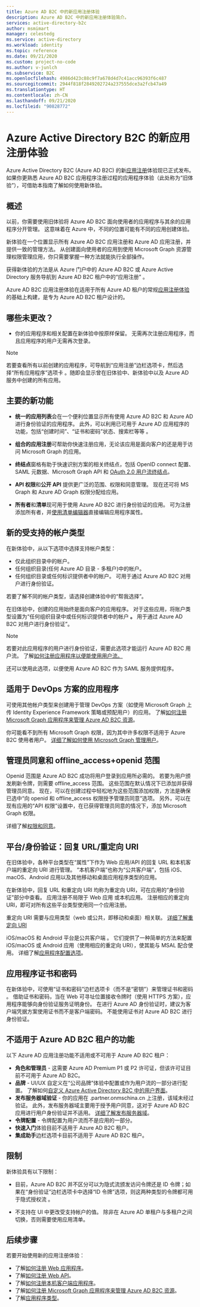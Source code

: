 ```yaml
---
title: Azure AD B2C 中的新应用注册体验
description: Azure AD B2C 中的新应用注册体验简介。
services: active-directory-b2c
author: msmimart
manager: celestedg
ms.service: active-directory
ms.workload: identity
ms.topic: reference
ms.date: 09/21/2020
ms.custom: project-no-code
ms.author: v-junlch
ms.subservice: B2C
ms.openlocfilehash: 4986d423c88c9f7a678d4d7c41acc96393f6c487
ms.sourcegitcommit: 2944f818f2849202724a237555dce3a2fcb47a49
ms.translationtype: HT
ms.contentlocale: zh-CN
ms.lasthandoff: 09/21/2020
ms.locfileid: "90828772"
---
```

# <a name="the-new-app-registrations-experience-for-azure-active-directory-b2c"></a>Azure Active Directory B2C 的新应用注册体验

Azure Active Directory B2C (Azure AD B2C) 的新[应用注册](https://portal.azure.cn/#blade/Microsoft_AAD_B2CAdmin/TenantManagementMenuBlade/registeredApps)体验现已正式发布。 如果你更熟悉 Azure AD B2C 应用程序注册过程的应用程序体验（此处称为“旧体验”），可借助本指南了解如何使用新体验。

## <a name="overview"></a>概述
以前，你需要使用旧体验将 Azure AD B2C 面向使用者的应用程序与其余的应用程序分开管理。 这意味着在 Azure 中，不同的位置可能有不同的应用创建体验。

新体验在一个位置显示所有 Azure AD B2C 应用注册和 Azure AD 应用注册，并提供一致的管理方法。 从创建面向使用者的应用到使用 Microsoft Graph 资源管理权限管理应用，你只需要掌握一种方法就能执行全部操作。

获得新体验的方法是从 Azure 门户中的 Azure AD B2C 或 Azure Active Directory 服务导航到 Azure AD B2C 租户中的“应用注册”  。

Azure AD B2C 应用注册体验在适用于所有 Azure AD 租户的常规[应用注册体验](https://developer.microsoft.com/identity/blogs/new-app-registrations-experience-is-now-generally-available/)的基础上构建，是专为 Azure AD B2C 租户设计的。

## <a name="whats-not-changing"></a>哪些未更改？
- 你的应用程序和相关配置在新体验中按原样保留。 无需再次注册应用程序，而且应用程序的用户无需再次登录。

> [!NOTE]
> 若要查看所有以前创建的应用程序，可导航到“应用注册”边栏选项卡，然后选择“所有应用程序”选项卡 。随即会显示曾在旧体验中、新体验中以及 Azure AD 服务中创建的所有应用。

## <a name="key-new-features"></a>主要的新功能

-   **统一的应用列表**会在一个便利位置显示所有使用 Azure AD B2C 和 Azure AD 进行身份验证的应用程序。 此外，可以利用已可用于 Azure AD 应用程序的功能，包括“创建时间”、“证书和密码”状态、搜索栏等等 。

-   **组合的应用注册**可帮助你快速注册应用，无论该应用是面向客户的还是用于访问 Microsoft Graph 的应用。

- **终结点**窗格有助于快速识别方案的相关终结点，包括 OpenID connect 配置、SAML 元数据、Microsoft Graph API 和 [OAuth 2.0 用户流终结点](tokens-overview.md#endpoints)。

- **API 权限**和**公开 API** 提供更广泛的范围、权限和同意管理。 现在还可将 MS Graph 和 Azure AD Graph 权限分配给应用。

-   **所有者**和**清单**现可用于使用 Azure AD B2C 进行身份验证的应用。 可为注册添加所有者，并[使用清单编辑器](../active-directory/develop/reference-app-manifest.md)直接编辑应用程序属性。


## <a name="new-supported-account-types"></a>新的受支持的帐户类型

在新体验中，从以下选项中选择支持帐户类型：
- 仅此组织目录中的帐户。
- 任何组织目录(任何 Azure AD 目录 - 多租户)中的帐户。
- 任何组织目录或任何标识提供者中的帐户。 可用于通过 Azure AD B2C 对用户进行身份验证。

若要了解不同的帐户类型，请选择创建体验中的“帮我选择”。

在旧体验中，创建的应用始终是面向客户的应用程序。 对于这些应用，将账户类型设置为“任何组织目录中或任何标识提供者中的帐户 **。** 用于通过 Azure AD B2C 对用户进行身份验证”。
> [!NOTE]
> 若要对此应用程序的用户进行身份验证，需要此选项才能运行 Azure AD B2C 用户流。 了解[如何注册应用程序以便能使用用户流。](tutorial-register-applications.md)

还可以使用此选项，以便使用 Azure AD B2C 作为 SAML 服务提供程序。

## <a name="applications-for-devops-scenarios"></a>适用于 DevOps 方案的应用程序
可使用其他帐户类型来创建用于管理 DevOps 方案（如使用 Microsoft Graph 上传 Identity Experience Framework 策略或预配用户）的应用。 了解[如何注册 Microsoft Graph 应用程序来管理 Azure AD B2C 资源](microsoft-graph-get-started.md)。

你可能看不到所有 Microsoft Graph 权限，因为其中许多权限不适用于 Azure B2C 使用者用户。 [详细了解如何使用 Microsoft Graph 管理用户](manage-user-accounts-graph-api.md)。

## <a name="admin-consent-and-offline_accessopenid-scopes"></a>管理员同意和 offline_access+openid 范围
<!-- Azure AD B2C doesn't support user consent. That is, when a user signs into an application, the user doesn't see a screen requesting consent for the application permissions. All permissions have to be granted through admin consent.  -->

Openid 范围是 Azure AD B2C 成功将用户登录到应用所必需的。 若要为用户颁发刷新令牌，则需要 offline_access 范围。 这些范围在默认情况下已添加并获得管理员同意。 现在，可以在创建过程中轻松地为这些范围添加权限，方法是确保已选中“向 openid 和 offline_access 权限授予管理员同意”选项。 另外，可以在现有应用的“API 权限”设置中，在已获得管理员同意的情况下，添加 Microsoft Graph 权限。

详细了解[权限和同意](../active-directory/develop/v2-permissions-and-consent.md)。

## <a name="platformsauthentication-reply-urlsredirect-uris"></a>平台/身份验证：回复 URL/重定向 URI
在旧体验中，各种平台类型在“属性”下作为 Web 应用/API 的回复 URL 和本机客户端的重定向 URI 进行管理。 “本机客户端”也称为“公共客户端”，包括 iOS、macOS、Android 应用以及其他移动和桌面应用程序类型的应用。

在新体验中，回复 URL 和重定向 URI 均称为重定向 URI，可在应用的“身份验证”部分中查看。 应用注册不局限于 Web 应用 或本机应用。 注册相应的重定向 URI，即可对所有这些平台类型使用同一个应用注册。

重定向 URI 需要与应用类型（web 或公共，即移动和桌面）相关联。 [详细了解重定向 URI](../active-directory/develop/quickstart-register-app.md#add-a-redirect-uri)

<!-- Whether an application should be treated as a public client is inferred at run-time from the Redirect URI platform type, if possible. The **Treat application as a public client** setting should be set to **Yes** for flows that might not use a redirect URI, such as ROPC flows. -->

iOS/macOS 和 Android 平台是公共客户端 。 它们提供了一种简单的方法来配置 iOS/macOS 或 Android 应用（使用相应的重定向 URI），使其能与 MSAL 配合使用。 详细了解[应用程序配置选项](../active-directory/develop/msal-client-applications.md)。


## <a name="application-certificates--secrets"></a>应用程序证书和密码

在新体验中，可使用“证书和密码”边栏选项卡（而不是“密钥”）来管理证书和密码 。 借助证书和密码，当在 Web 可寻址位置接收令牌时（使用 HTTPS 方案），应用程序能够向身份验证服务证明身份。 在进行 Azure AD 身份验证时，建议为客户端凭据方案使用证书而不是客户端密码。 不能使用证书对 Azure AD B2C 进行身份验证。


## <a name="features-not-applicable-in-azure-ad-b2c-tenants"></a>不适用于 Azure AD B2C 租户的功能
以下 Azure AD 应用注册功能不适用或不可用于 Azure AD B2C 租户：
- **角色和管理员** - 这需要 Azure AD Premium P1 或 P2 许可证，但该许可证目前不可用于 Azure AD B2C。
- **品牌** - UI/UX 自定义在“公司品牌”体验中配置或作为用户流的一部分进行配置。 了解如何[自定义 Azure Active Directory B2C 中的用户界面](customize-ui-overview.md)。
- **发布服务器域验证** - 你的应用在 .partner.onmschina.cn 上注册，该域未经过验证。 此外，发布服务器域主要用于授予用户同意，这对于 Azure AD B2C 应用进行用户身份验证并不适用。 [详细了解发布服务器域](/active-directory/develop/howto-configure-publisher-domain)。
- **令牌配置** - 令牌配置为用户流而不是应用的一部分。
- **快速入门**体验目前不适用于 Azure AD B2C 租户。
- **集成助手**边栏选项卡目前不适用于 Azure AD B2C 租户。


## <a name="limitations"></a>限制
新体验具有以下限制：
- 目前，Azure AD B2C 并不区分可以为隐式流颁发访问令牌还是 ID 令牌；如果在“身份验证”边栏选项卡中选择“ID 令牌”选项，则这两种类型的令牌都可用于隐式授权流 。
<!-- - Azure AD B2C doesn't currently support the single-page application "SPA" app type.  -->
- 不支持在 UI 中更改受支持帐户的值。 除非在 Azure AD 单租户与多租户之间切换，否则需要使用应用清单。

## <a name="next-steps"></a>后续步骤

若要开始使用新的应用注册体验：
* 了解[如何注册 Web 应用程序](tutorial-register-applications.md)。
* 了解[如何注册 Web API](add-web-api-application.md)。
* 了解[如何注册本机客户端应用程序](add-native-application.md)。
* 了解[如何注册 Microsoft Graph 应用程序来管理 Azure AD B2C 资源](microsoft-graph-get-started.md)。
* 了解[应用程序类型](application-types.md)。

